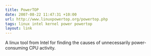 ```yaml
---
title: PowerTOP
date: 2007-08-22 11:47:31 +10:00
url: http://www.linuxpowertop.org/powertop.php
tags: linux intel kernel power powertop
layout: link
---
```

A linux tool from Intel for finding the causes of unnecessarily power-consuming CPU activity.
